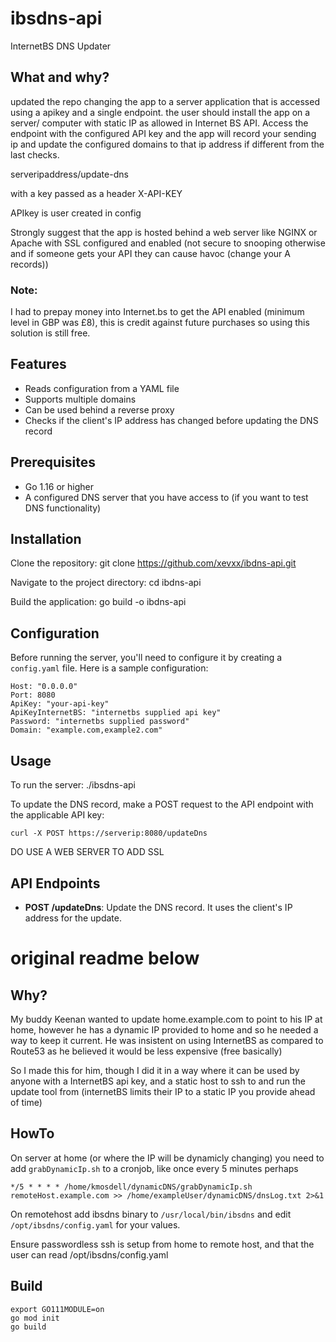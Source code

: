 # ibsdns-api
InternetBS DNS Updater

## What and why?
updated the repo changing the app to a server application that is accessed using a apikey and a single endpoint. the user should install the app on a server/ computer with static IP as allowed in Internet BS API. Access the endpoint with the configured API key and the app will record your sending ip and update the configured domains to that ip address if different from the last checks.

serveripaddress/update-dns 

with a key passed as a header X-API-KEY

APIkey is user created in config

Strongly suggest that the app is hosted behind a web server like NGINX or Apache with SSL configured and enabled (not secure to snooping otherwise and if someone gets your API they can cause havoc (change your A records))

### Note:
I had to prepay money into Internet.bs to get the API enabled (minimum level in GBP was £8), this is credit against future purchases so using this solution is still free.


## Features

- Reads configuration from a YAML file
- Supports multiple domains
- Can be used behind a reverse proxy
- Checks if the client's IP address has changed before updating the DNS record

## Prerequisites

- Go 1.16 or higher
- A configured DNS server that you have access to (if you want to test DNS functionality)

## Installation

Clone the repository:
git clone https://github.com/xevxx/ibdns-api.git

Navigate to the project directory:
cd ibdns-api


Build the application:
go build -o ibdns-api



## Configuration

Before running the server, you'll need to configure it by creating a `config.yaml` file. Here is a sample configuration:
```
Host: "0.0.0.0"
Port: 8080
ApiKey: "your-api-key"
ApiKeyInternetBS: "internetbs supplied api key"
Password: "internetbs supplied password"
Domain: "example.com,example2.com"
```


## Usage

To run the server:
./ibsdns-api



To update the DNS record, make a POST request to the API endpoint with the applicable API key:
```
curl -X POST https://serverip:8080/updateDns
```
DO USE A WEB SERVER TO ADD SSL

## API Endpoints

- **POST /updateDns**: Update the DNS record. It uses the client's IP address for the update.



# original readme below
## Why?
My buddy Keenan wanted to update home.example.com to point to his IP at home,
however he has a dynamic IP provided to home and so he needed a way to keep it current.
He was insistent on using InternetBS as compared to Route53 as he believed it would be less expensive (free basically)

So I made this for him, though I did it in a way where it can be used by anyone with a InternetBS api key,
and a static host to ssh to and run the update tool from (internetBS limits their IP to a static IP you provide ahead of time)

## HowTo
On server at home (or where the IP will be dynamicly changing) you need to add `grabDynamicIp.sh` to a cronjob, like once every 5 minutes perhaps

```/bin/bash
*/5 * * * * /home/kmosdell/dynamicDNS/grabDynamicIp.sh remoteHost.example.com >> /home/exampleUser/dynamicDNS/dnsLog.txt 2>&1
```

On remotehost add ibsdns binary to `/usr/local/bin/ibsdns` and edit `/opt/ibsdns/config.yaml` for your values.

Ensure passwordless ssh is setup from home to remote host, and that the user can read /opt/ibsdns/config.yaml

## Build
```/bin/bash
export GO111MODULE=on
go mod init
go build
```
